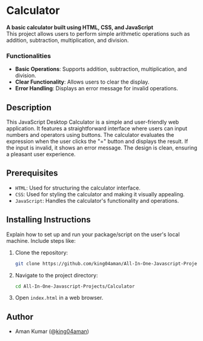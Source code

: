 # Calculator
**A basic calculator built using HTML, CSS, and JavaScript**  
This project allows users to perform simple arithmetic operations such as addition, subtraction, multiplication, and division.

### Functionalities
- **Basic Operations**: Supports addition, subtraction, multiplication, and division.
- **Clear Functionality**: Allows users to clear the display.
- **Error Handling**: Displays an error message for invalid operations.

## Description
This JavaScript Desktop Calculator is a simple and user-friendly web application. It features a straightforward interface where users can input numbers and operators using buttons. The calculator evaluates the expression when the user clicks the "=" button and displays the result. If the input is invalid, it shows an error message. The design is clean, ensuring a pleasant user experience.

## Prerequisites
- `HTML`: Used for structuring the calculator interface.
- `CSS`: Used for styling the calculator and making it visually appealing.
- `JavaScript`: Handles the calculator's functionality and operations.

## Installing Instructions
Explain how to set up and run your package/script on the user's local machine. Include steps like:
1. Clone the repository:
    ```bash
    git clone https://github.com/king04aman/All-In-One-Javascript-Projects.git
    ```
2. Navigate to the project directory:
    ```bash
    cd All-In-One-Javascript-Projects/Calculator
    ```
3. Open `index.html` in a web browser.

## Author
- Aman Kumar (@[king04aman](https://github.com/king04aman))